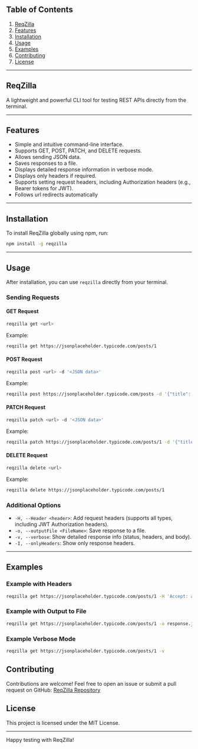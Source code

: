 ## Table of Contents

1. [ReqZilla](#reqzilla)
2. [Features](#features)
3. [Installation](#installation)
4. [Usage](#usage)
5. [Examples](#examples)
6. [Contributing](#contributing)
7. [License](#license)

---

## ReqZilla

A lightweight and powerful CLI tool for testing REST APIs directly from the terminal.

---

## Features

- Simple and intuitive command-line interface.
- Supports GET, POST, PATCH, and DELETE requests.
- Allows sending JSON data.
- Saves responses to a file.
- Displays detailed response information in verbose mode.
- Displays only headers if required.
- Supports setting request headers, including Authorization headers (e.g., Bearer tokens for JWT).
- Follows url redirects automatically

---

## Installation

To install ReqZilla globally using npm, run:

```sh
npm install -g reqzilla
```

---

## Usage

After installation, you can use `reqzilla` directly from your terminal.

### Sending Requests

#### GET Request

```sh
reqzilla get <url>
```

Example:

```sh
reqzilla get https://jsonplaceholder.typicode.com/posts/1
```

#### POST Request

```sh
reqzilla post <url> -d '<JSON data>'
```

Example:

```sh
reqzilla post https://jsonplaceholder.typicode.com/posts -d '{"title": "foo", "body": "bar", "userId": 1}'
```

#### PATCH Request

```sh
reqzilla patch <url> -d '<JSON data>'
```

Example:

```sh
reqzilla patch https://jsonplaceholder.typicode.com/posts/1 -d '{"title": "updated title"}'
```

#### DELETE Request

```sh
reqzilla delete <url>
```

Example:

```sh
reqzilla delete https://jsonplaceholder.typicode.com/posts/1
```

### Additional Options

- `-H, --Header <header>`: Add request headers (supports all types, including JWT Authorization headers).
- `-o, --outputFile <FileName>`: Save response to a file.
- `-v, --verbose`: Show detailed response info (status, headers, and body).
- `-I, --onlyHeaders`: Show only response headers.

---

## Examples

### Example with Headers

```sh
reqzilla get https://jsonplaceholder.typicode.com/posts/1 -H 'Accept: application/json'
```

### Example with Output to File

```sh
reqzilla get https://jsonplaceholder.typicode.com/posts/1 -o response.json
```

### Example Verbose Mode

```sh
reqzilla get https://jsonplaceholder.typicode.com/posts/1 -v
```

## Contributing

Contributions are welcome! Feel free to open an issue or submit a pull request on GitHub:
[ReqZilla Repository](https://github.com/AbdullahKG/reqzilla)

## License

This project is licensed under the MIT License.

---

Happy testing with ReqZilla!
